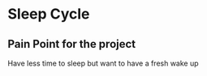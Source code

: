 # Sleep Cycle

## Pain Point for the project
Have less time to sleep but want to have a fresh wake up
